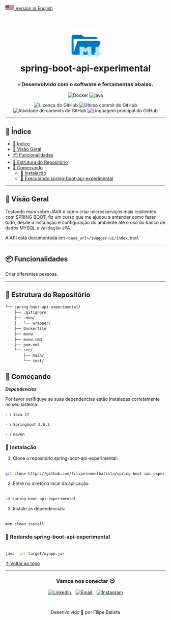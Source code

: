 <a href="https://github.com/filipeleonelbatista/spring-boot-api-experimental/blob/master/README_EN.md" target="_blank">
  <img src="https://raw.githubusercontent.com/filipeleonelbatista/filipeleonelbatista/master/assets/usa_flag.png" width="28px" />
  Version in English
</a>
</br>
</br>
<div align="center">
<h1 align="center">
<img src="https://raw.githubusercontent.com/PKief/vscode-material-icon-theme/ec559a9f6bfd399b82bb44393651661b08aaf7ba/icons/folder-markdown-open.svg" width="100" />
<br>spring-boot-api-experimental</h1>
<h3>◦ Desenvolvido com o software e ferramentas abaixo.</h3>

<p align="center">
<img src="https://img.shields.io/badge/Docker-2496ED.svg?style&logo=Docker&logoColor=white" alt="Docker" />
<img src="https://img.shields.io/badge/java-%23ED8B00.svg?style&logo=openjdk&logoColor=white" alt="java" />
</p>
<img src="https://img.shields.io/github/license/filipeleonelbatista/spring-boot-api-experimental?style&color=5D6D7E" alt="Licença do GitHub" />
<img src="https://img.shields.io/github/last-commit/filipeleonelbatista/spring-boot-api-experimental?style&color=5D6D7E" alt="Último commit do GitHub" />
<img src="https://img.shields.io/github/commit-activity/m/filipeleonelbatista/spring-boot-api-experimental?style&color=5D6D7E" alt="Atividade de commits do GitHub" />
<img src="https://img.shields.io/github/languages/top/filipeleonelbatista/spring-boot-api-experimental?style&color=5D6D7E" alt="Linguagem principal do GitHub" />
</div>

---

## 📖 Índice
- [📖 Índice](#-índice)
- [📍 Visão Geral](#-visão-geral)
- [📦 Funcionalidades](#-funcionalidades)
- [📂 Estrutura do Repositório](#-estrutura-do-repositório)
- [🚀 Começando](#-começando)
    - [🔧 Instalação](#-instalação)
    - [🤖 Executando spring-boot-api-experimental](#-executando-spring-boot-api-experimental)

---

## 📍 Visão Geral

Testando mais sobre JAVA e como criar microsserviços mais resilientes com SPRING BOOT, fiz um curso que me ajudou a entender como fazer tudo, desde a instalação e configuração do ambiente até o uso do banco de dados MYSQL e validação JPA.

A API está documentada em `<base_url>/swagger-ui/index.html`

---

## 📦 Funcionalidades

Criar diferentes pessoas.

---

## 📂 Estrutura do Repositório

```sh
└── spring-boot-api-experimental/
    ├── .gitignore
    ├── .mvn/
    │   └── wrapper/
    ├── Dockerfile
    ├── mvnw
    ├── mvnw.cmd
    ├── pom.xml
    └── src/
        ├── main/
        └── test/
```

## 🚀 Começando

***Dependencies***

Por favor verifiquye se suas dependencias estão instaladas corretamente no seu sistema:

`- ℹ️ Java 17`

`- ℹ️ Springboot 2.6.3`

`- ℹ️ maven`

### 🔧 Instalação

1. Clone o repositório spring-boot-api-experimental:

```sh

git clone https://github.com/filipeleonelbatista/spring-boot-api-experimental

```

2. Entre no diretório local da aplicação:

```sh

cd spring-boot-api-experimental

```


3. Instale as dependencias:

```sh

mvn clean install

```

### 🤖 Rodando spring-boot-api-experimental

```sh

java -jar target/myapp.jar

```

[↑ Voltar ao topo](#Top)

---

<h3 align="center" >Vamos nos conectar 😉</h3>
<p align="center">
  <a href="https://www.linkedin.com/in/filipeleonelbatista/">
    <img alt="LinkedIn" width="22px" src="https://github.com/filipeleonelbatista/filipeleonelbatista/blob/master/assets/052-linkedin.svg" />
  </a>&ensp;
  <a href="mailto:filipe.x2016@gmail.com">
    <img alt="Email" width="22px" src="https://github.com/filipeleonelbatista/filipeleonelbatista/blob/master/assets/gmail.svg" />
  </a>&ensp;
  <a href="https://instagram.com/filipeleonelbatista">
    <img alt="Instagram" width="22px" src="https://github.com/filipeleonelbatista/filipeleonelbatista/blob/master/assets/044-instagram.svg" />
  </a>
</p>
<br />
<p align="center">
    Desenvolvido 💜 por Filipe Batista 
</p>
